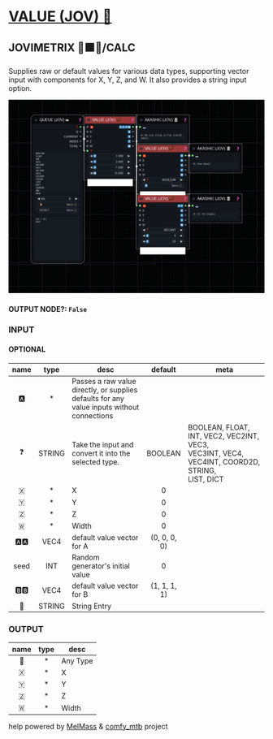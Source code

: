 # [VALUE (JOV) 🧬](https://github.com/Amorano/Jovimetrix-examples/blob/master/node/VALUE/VALUE.md)

## JOVIMETRIX 🔺🟩🔵/CALC

Supplies raw or default values for various data types, supporting vector input with components for X, Y, Z, and W. It also provides a string input option.

![VALUE](https://raw.githubusercontent.com/Amorano/Jovimetrix-examples/master/node/VALUE/VALUE.png)

#### OUTPUT NODE?: `False`

### INPUT

#### OPTIONAL

name | type | desc | default | meta
:---:|:---:|---|:---:|---
🅰️  |  *  | Passes a raw value directly, or supplies<br>defaults for any value inputs without<br>connections |  | 
❓  |  STRING  | Take the input and convert it into the<br>selected type. | BOOLEAN | BOOLEAN, FLOAT, INT, VEC2, VEC2INT, VEC3,<br>VEC3INT, VEC4, VEC4INT, COORD2D, STRING,<br>LIST, DICT
🇽  |  *  | X | 0 | 
🇾  |  *  | Y | 0 | 
🇿  |  *  | Z | 0 | 
🇼  |  *  | Width | 0 | 
🅰️🅰️  |  VEC4  | default value vector for A | (0, 0, 0, 0) | 
seed  |  INT  | Random generator's initial value | 0 | 
🅱️🅱️  |  VEC4  | default value vector for B | (1, 1, 1, 1) | 
📝  |  STRING  | String Entry |  | 

### OUTPUT

name | type | desc
:---:|:---:|---
🦄  |  *  | Any Type 
🇽  |  *  | X 
🇾  |  *  | Y 
🇿  |  *  | Z 
🇼  |  *  | Width 

help powered by [MelMass](https://github.com/melMass) & [comfy_mtb](https://github.com/melMass/comfy_mtb) project